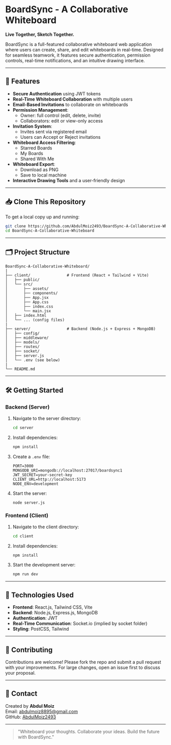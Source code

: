 # BoardSync - A Collaborative Whiteboard

**Live Together, Sketch Together.**

BoardSync is a full-featured collaborative whiteboard web application where users can create, share, and edit whiteboards in real-time. Designed for seamless teamwork, it features secure authentication, permission controls, real-time notifications, and an intuitive drawing interface.

---

## 🚀 Features

- **Secure Authentication** using JWT tokens
- **Real-Time Whiteboard Collaboration** with multiple users
- **Email-Based Invitations** to collaborate on whiteboards
- **Permission Management**: 
  - Owner: full control (edit, delete, invite)
  - Collaborators: edit or view-only access
- **Invitation System**:
  - Invites sent via registered email
  - Users can Accept or Reject invitations
- **Whiteboard Access Filtering**:
  - Starred Boards
  - My Boards
  - Shared With Me
- **Whiteboard Export**:
  - Download as PNG
  - Save to local machine
- **Interactive Drawing Tools** and a user-friendly design

---

## 📥 Clone This Repository

To get a local copy up and running:

```bash
git clone https://github.com/AbdulMoiz2493/BoardSync-A-Collaborative-Whiteboard.git
cd BoardSync-A-Collaborative-Whiteboard
```

---

## 🗂️ Project Structure

```
BoardSync-A-Collaborative-Whiteboard/
|
├── client/                # Frontend (React + Tailwind + Vite)
│   ├── public/
│   └── src/
│       ├── assets/
│       ├── components/
│       ├── App.jsx
│       ├── App.css
│       ├── index.css
│       └── main.jsx
│   ├── index.html
│   └── ... (config files)
|
├── server/                # Backend (Node.js + Express + MongoDB)
│   ├── config/
│   ├── middleware/
│   ├── models/
│   ├── routes/
│   ├── socket/
│   ├── server.js
│   └── .env (see below)
|
└── README.md
```

---

## 🛠 Getting Started

### Backend (Server)

1. Navigate to the server directory:
   ```bash
   cd server
   ```

2. Install dependencies:
   ```bash
   npm install
   ```

3. Create a `.env` file:
   ```env
   PORT=3000
   MONGODB_URI=mongodb://localhost:27017/boardsync1
   JWT_SECRET=your-secret-key
   CLIENT_URL=http://localhost:5173
   NODE_ENV=development
   ```

4. Start the server:
   ```bash
   node server.js
   ```

### Frontend (Client)

1. Navigate to the client directory:
   ```bash
   cd client
   ```

2. Install dependencies:
   ```bash
   npm install
   ```

3. Start the development server:
   ```bash
   npm run dev
   ```

---

## 📄 Technologies Used

- **Frontend**: React.js, Tailwind CSS, Vite
- **Backend**: Node.js, Express.js, MongoDB
- **Authentication**: JWT
- **Real-Time Communication**: Socket.io (implied by socket folder)
- **Styling**: PostCSS, Tailwind

---

## 🙌 Contributing

Contributions are welcome! Please fork the repo and submit a pull request with your improvements. For large changes, open an issue first to discuss your proposal.

---

## 📧 Contact

Created by **Abdul Moiz**  
Email: [abdulmoiz8895@gmail.com](mailto:abdulmoiz8895@gmail.com)  
GitHub: [AbdulMoiz2493](https://github.com/AbdulMoiz2493)

---

> "Whiteboard your thoughts. Collaborate your ideas. Build the future with BoardSync."

